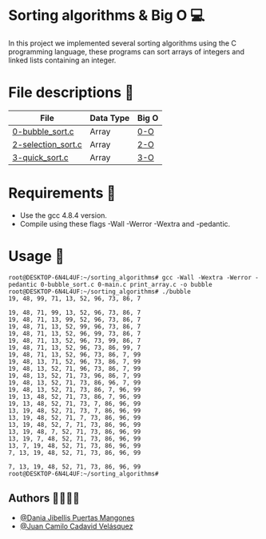 # Sorting algorithms & Big O 💻

In this project we implemented several sorting algorithms using the C programming language, these programs can sort arrays of integers and linked lists containing an integer.

# File descriptions 📁

| File          | Data Type     | Big O |
| ------------- |-------------  | ----- |
| [0-bubble_sort.c](https://github.com/daniapm/sorting_algorithms/blob/master/0-bubble_sort.c) | Array | [0-O](https://github.com/daniapm/sorting_algorithms/blob/master/0-O) |
| [2-selection_sort.c](https://github.com/daniapm/sorting_algorithms/blob/master/2-selection_sort.c) | Array | [2-O](https://github.com/daniapm/sorting_algorithms/blob/master/2-O) |
| [3-quick_sort.c](https://github.com/daniapm/sorting_algorithms/blob/master/3-quick_sort.c) | Array | [3-O](https://github.com/daniapm/sorting_algorithms/blob/master/3-O) |

# Requirements 🧰
- Use the gcc 4.8.4 version.
- Compile using these flags -Wall -Werror -Wextra and -pedantic.

# Usage 🔧
```
root@DESKTOP-6N4L4UF:~/sorting_algorithms# gcc -Wall -Wextra -Werror -pedantic 0-bubble_sort.c 0-main.c print_array.c -o bubble
root@DESKTOP-6N4L4UF:~/sorting_algorithms# ./bubble 
19, 48, 99, 71, 13, 52, 96, 73, 86, 7

19, 48, 71, 99, 13, 52, 96, 73, 86, 7
19, 48, 71, 13, 99, 52, 96, 73, 86, 7
19, 48, 71, 13, 52, 99, 96, 73, 86, 7
19, 48, 71, 13, 52, 96, 99, 73, 86, 7
19, 48, 71, 13, 52, 96, 73, 99, 86, 7
19, 48, 71, 13, 52, 96, 73, 86, 99, 7
19, 48, 71, 13, 52, 96, 73, 86, 7, 99
19, 48, 13, 71, 52, 96, 73, 86, 7, 99
19, 48, 13, 52, 71, 96, 73, 86, 7, 99
19, 48, 13, 52, 71, 73, 96, 86, 7, 99
19, 48, 13, 52, 71, 73, 86, 96, 7, 99
19, 48, 13, 52, 71, 73, 86, 7, 96, 99
19, 13, 48, 52, 71, 73, 86, 7, 96, 99
19, 13, 48, 52, 71, 73, 7, 86, 96, 99
13, 19, 48, 52, 71, 73, 7, 86, 96, 99
13, 19, 48, 52, 71, 7, 73, 86, 96, 99
13, 19, 48, 52, 7, 71, 73, 86, 96, 99
13, 19, 48, 7, 52, 71, 73, 86, 96, 99
13, 19, 7, 48, 52, 71, 73, 86, 96, 99
13, 7, 19, 48, 52, 71, 73, 86, 96, 99
7, 13, 19, 48, 52, 71, 73, 86, 96, 99

7, 13, 19, 48, 52, 71, 73, 86, 96, 99
root@DESKTOP-6N4L4UF:~/sorting_algorithms# 
```
## Authors 👩‍💻👨‍💻

- [@Dania Jibellis Puertas Mangones](https://github.com/daniapm)
- [@Juan Camilo Cadavid Velásquez](https://github.com/Juansu01)
